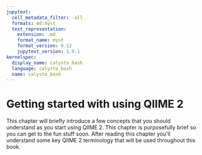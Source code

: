 ```yaml
---
jupytext:
  cell_metadata_filter: -all
  formats: md:myst
  text_representation:
    extension: .md
    format_name: myst
    format_version: 0.12
    jupytext_version: 1.9.1
kernelspec:
  display_name: calysto_bash
  language: calysto_bash
  name: calysto_bash
---
```


# Getting started with using QIIME 2

This chapter will briefly introduce a few concepts that you should understand as
you start using QIIME 2. This chapter is purposefully brief so you can get to
the fun stuff soon. After reading this chapter you'll understand some key QIIME
2 terminology that will be used throughout this book.
